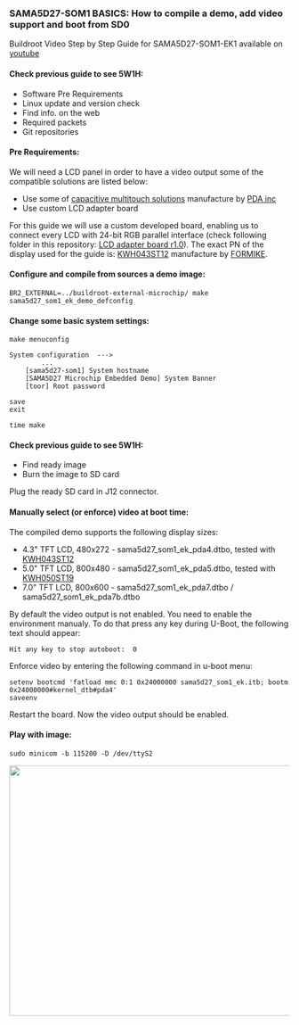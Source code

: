 ### SAMA5D27-SOM1 BASICS: How to compile a demo, add video support and boot from SD0

Buildroot Video Step by Step Guide for SAMA5D27-SOM1-EK1 available on [youtube](https://www.youtube.com/)

#### Check previous guide to see 5W1H:
- Software Pre Requirements
- Linux update and version check
- Find info. on the web
- Required packets
- Git repositories

#### Pre Requirements:

We will need a LCD panel in order to have a video output some of the compatible solutions are listed below:

- Use some of [capacitive multitouch solutions](http://www.pdaatl.com/products.htm) manufacture by [PDA inc](http://www.pdaatl.com/)
- Use custom LCD adapter board

For this guide we will use a custom developed board, enabling us to connect every LCD with 24-bit RGB parallel interface (check following folder in this repository: [LCD adapter board r1.0](https://github.com/kamval/SAMA5D27-SOM1-EK1/tree/master/4.%20demo%20SD0%20(VIDEO)/LCD%20adapter%20board%20r1.0)). 
The exact PN of the display used for the guide is: [KWH043ST12](https://store.comet.bg/Catalogue/Product/45269/) manufacture by [FORMIKE](https://www.wandisplay.com/). 

#### Configure and compile from sources a demo image:
```
BR2_EXTERNAL=../buildroot-external-microchip/ make sama5d27_som1_ek_demo_defconfig
```

#### Change some basic system settings: 
```
make menuconfig

System configuration  --->
        ...
    [sama5d27-som1] System hostname
    [SAMA5D27 Microchip Embedded Demo] System Banner
    [toor] Root password

save
exit

time make
```

#### Check previous guide to see 5W1H:
- Find ready image
- Burn the image to SD card

Plug the ready SD card in J12 connector.

#### Manually select (or enforce) video at boot time:

The compiled demo supports the following display sizes:

- 4.3" TFT LCD, 480x272 - sama5d27_som1_ek_pda4.dtbo, tested with [KWH043ST12](https://store.comet.bg/Catalogue/Product/45269/) 
- 5.0" TFT LCD, 800x480 - sama5d27_som1_ek_pda5.dtbo, tested with [KWH050ST19](https://store.comet.bg/Catalogue/Product/45270/) 
- 7.0" TFT LCD, 800x600 - sama5d27_som1_ek_pda7.dtbo / sama5d27_som1_ek_pda7b.dtbo

By default the video output is not enabled. You need to enable the environment manualy. To do that press any key during U-Boot, the following text should appear:  

```
Hit any key to stop autoboot:  0

```

Enforce video by entering the following command in u-boot menu: 

```
setenv bootcmd 'fatload mmc 0:1 0x24000000 sama5d27_som1_ek.itb; bootm 0x24000000#kernel_dtb#pda4'
saveenv
```

Restart the board. Now the video output should be enabled. 

#### Play with image:
```
sudo minicom -b 115200 -D /dev/ttyS2
```
<p align="center">
  <img width="659" height="449" src="https://github.com/kamval/SAMA5D27-SOM1-EK1/blob/master/Documents/a5d27_som1_video_demo_bot.jpg">
</p>